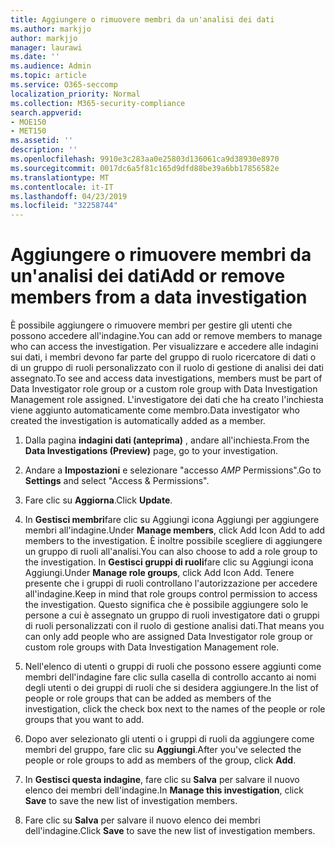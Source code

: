 ```yaml
---
title: Aggiungere o rimuovere membri da un'analisi dei dati
ms.author: markjjo
author: markjjo
manager: laurawi
ms.date: ''
ms.audience: Admin
ms.topic: article
ms.service: O365-seccomp
localization_priority: Normal
ms.collection: M365-security-compliance
search.appverid:
- MOE150
- MET150
ms.assetid: ''
description: ''
ms.openlocfilehash: 9910e3c283aa0e25803d136061ca9d38930e8970
ms.sourcegitcommit: 0017dc6a5f81c165d9dfd88be39a6bb17856582e
ms.translationtype: MT
ms.contentlocale: it-IT
ms.lasthandoff: 04/23/2019
ms.locfileid: "32258744"
---
```

# <a name="add-or-remove-members-from-a-data-investigation"></a><span data-ttu-id="1c56b-102">Aggiungere o rimuovere membri da un'analisi dei dati</span><span class="sxs-lookup"><span data-stu-id="1c56b-102">Add or remove members from a data investigation</span></span>

<span data-ttu-id="1c56b-103">È possibile aggiungere o rimuovere membri per gestire gli utenti che possono accedere all'indagine.</span><span class="sxs-lookup"><span data-stu-id="1c56b-103">You can add or remove members to manage who can access the investigation.</span></span> <span data-ttu-id="1c56b-104">Per visualizzare e accedere alle indagini sui dati, i membri devono far parte del gruppo di ruolo ricercatore di dati o di un gruppo di ruoli personalizzato con il ruolo di gestione di analisi dei dati assegnato.</span><span class="sxs-lookup"><span data-stu-id="1c56b-104">To see and access data investigations, members must be part of Data Investigator role group or a custom role group with Data Investigation Management role assigned.</span></span> <span data-ttu-id="1c56b-105">L'investigatore dei dati che ha creato l'inchiesta viene aggiunto automaticamente come membro.</span><span class="sxs-lookup"><span data-stu-id="1c56b-105">Data investigator who created the investigation is automatically added as a member.</span></span>

1. <span data-ttu-id="1c56b-106">Dalla pagina **indagini dati (anteprima)** , andare all'inchiesta.</span><span class="sxs-lookup"><span data-stu-id="1c56b-106">From the **Data Investigations (Preview)** page, go to your investigation.</span></span>

2. <span data-ttu-id="1c56b-107">Andare a **Impostazioni** e selezionare "accesso _AMP_ Permissions".</span><span class="sxs-lookup"><span data-stu-id="1c56b-107">Go to **Settings** and select "Access & Permissions".</span></span>
 
3. <span data-ttu-id="1c56b-108">Fare clic su **Aggiorna**.</span><span class="sxs-lookup"><span data-stu-id="1c56b-108">Click **Update**.</span></span>
 
4. <span data-ttu-id="1c56b-109">In **Gestisci membri**fare clic su Aggiungi icona Aggiungi per aggiungere membri all'indagine.</span><span class="sxs-lookup"><span data-stu-id="1c56b-109">Under **Manage members**, click Add Icon Add to add members to the investigation.</span></span> <span data-ttu-id="1c56b-110">È inoltre possibile scegliere di aggiungere un gruppo di ruoli all'analisi.</span><span class="sxs-lookup"><span data-stu-id="1c56b-110">You can also choose to add a role group to the investigation.</span></span> <span data-ttu-id="1c56b-111">In **Gestisci gruppi di ruoli**fare clic su Aggiungi icona Aggiungi.</span><span class="sxs-lookup"><span data-stu-id="1c56b-111">Under **Manage role groups**, click Add Icon Add.</span></span> 
     <span data-ttu-id="1c56b-112">Tenere presente che i gruppi di ruoli controllano l'autorizzazione per accedere all'indagine.</span><span class="sxs-lookup"><span data-stu-id="1c56b-112">Keep in mind that role groups control permission to access the investigation.</span></span> <span data-ttu-id="1c56b-113">Questo significa che è possibile aggiungere solo le persone a cui è assegnato un gruppo di ruoli investigatore dati o gruppi di ruoli personalizzati con il ruolo di gestione analisi dati.</span><span class="sxs-lookup"><span data-stu-id="1c56b-113">That means you can only add people who are assigned Data Investigator role group or custom role groups with Data Investigation Management role.</span></span>
 
5. <span data-ttu-id="1c56b-114">Nell'elenco di utenti o gruppi di ruoli che possono essere aggiunti come membri dell'indagine fare clic sulla casella di controllo accanto ai nomi degli utenti o dei gruppi di ruoli che si desidera aggiungere.</span><span class="sxs-lookup"><span data-stu-id="1c56b-114">In the list of people or role groups that can be added as members of the investigation, click the check box next to the names of the people or role groups that you want to add.</span></span>

6. <span data-ttu-id="1c56b-115">Dopo aver selezionato gli utenti o i gruppi di ruoli da aggiungere come membri del gruppo, fare clic su **Aggiungi**.</span><span class="sxs-lookup"><span data-stu-id="1c56b-115">After you've selected the people or role groups to add as members of the group, click **Add**.</span></span>

7. <span data-ttu-id="1c56b-116">In **Gestisci questa indagine**, fare clic su **Salva** per salvare il nuovo elenco dei membri dell'indagine.</span><span class="sxs-lookup"><span data-stu-id="1c56b-116">In **Manage this investigation**, click **Save** to save the new list of investigation members.</span></span>

8. <span data-ttu-id="1c56b-117">Fare clic su **Salva** per salvare il nuovo elenco dei membri dell'indagine.</span><span class="sxs-lookup"><span data-stu-id="1c56b-117">Click **Save** to save the new list of investigation members.</span></span>
